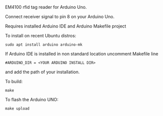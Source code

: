 EM4100 rfid tag reader for Arduino Uno.

Connect receiver signal to pin 8 on your Arduino Uno.

Requires installed Arduino IDE and Arduino Makefile project

To install on recent Ubuntu distros:

```
sudo apt install arduino arduino-mk
```

If Arduino IDE is installed in non standard location uncomment Makefile line

```
#ARDUINO_DIR = <YOUR ARDUINO INSTALL DIR>
```

and add the path of your installation.

To build:

```
make
```

To flash the Arduino UNO:

```
make upload
```